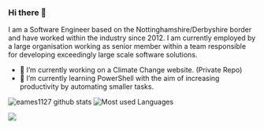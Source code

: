 ### Hi there 👋

<!--
**eames1127/eames1127** is a ✨ _special_ ✨ repository because its `README.md` (this file) appears on your GitHub profile.

Here are some ideas to get you started:

- 🔭 I’m currently working on ...
- 🌱 I’m currently learning ...
- 👯 I’m looking to collaborate on ...
- 🤔 I’m looking for help with ...
- 💬 Ask me about ...
- 📫 How to reach me: ...
- 😄 Pronouns: ...
- ⚡ Fun fact: ...
-->

I am a Software Engineer based on the Nottinghamshire/Derbyshire border and have worked within the industry since 2012. I am currently employed by a large organisation working as senior member within a team responsible for developing exceedingly large scale software solutions.

- 🔭 I’m currently working on a Climate Change website. (Private Repo)
- 🌱 I’m currently learning PowerShell with the aim of increasing productivity by automating smaller tasks.

![eames1127 github stats](https://github-readme-stats.anuraghazra1.vercel.app/api?username=eames1127&show_icons=true&include_all_commits=true)
![Most used Languages](https://github-readme-stats.anuraghazra1.vercel.app/api/top-langs/?username=eames1127&layout=compact)

[<img src="https://img.shields.io/badge/linkedin-%230077B5.svg?&style=for-the-badge&logo=linkedin&logoColor=white" />](https://www.linkedin.com/in/danieleames1/)
